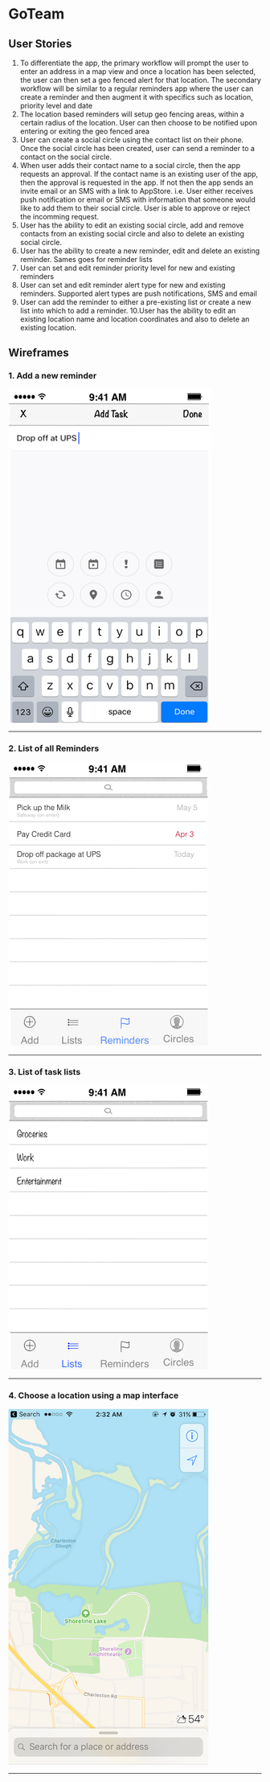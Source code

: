 # GoTeam

## User Stories ##
1. To differentiate the app, the primary workflow will prompt the user to enter an address in a map view and once a location has been selected, the user can then set a geo fenced alert for that location. The secondary workflow will be similar to a regular reminders app where the user can create a reminder and then augment it with specifics such as location, priority level and date 
2. The location based reminders will setup geo fencing areas, within a certain radius of the location. User can then choose to be notified upon entering or exiting the geo fenced area
3. User can create a social circle using the contact list on their phone. Once the social circle has been created, user can send a reminder to a contact on the social circle.
4. When user adds their contact name to a social circle, then the app requests an approval. If the contact name is an existing user of the app, then the approval is requested in the app. If not then the app sends an invite email or an SMS with a link to AppStore. i.e. User either receives push notification or email or SMS with information that someone would like to add them to their social circle. User is able to approve or reject the incomming request.
5. User has the ability to edit an existing social circle, add and remove contacts from an existing social circle and also to delete an existing social circle.
6. User has the ability to create a new reminder, edit and delete an existing reminder. Sames goes for reminder lists
7. User can set and edit reminder priority level for new and existing reminders 
8. User can set and edit reminder alert type for new and existing reminders. Supported alert types are push notifications, SMS and email
9. User can add the reminder to either a pre-existing list or create a new list into which to add a reminder. 
10.User has the ability to edit an existing location name and location coordinates and also to delete an existing location.

## Wireframes ##

### 1. Add a new reminder ### 

![Add Task](Add%20Task.png)


***

### 2. List of all Reminders ### 

![Reminders](Reminders.png)

***

### 3. List of task lists ### 

![Lists](Lists.png)

***

###  4. Choose a location using a map interface ### 

![Location Screen](Location%20Screen.png)

***


